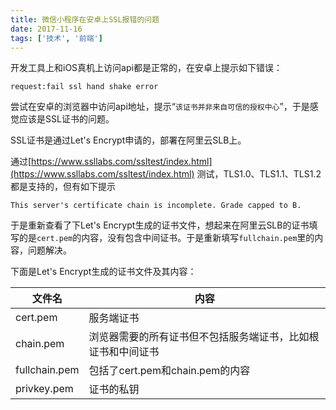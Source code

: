 ```yaml
---
title: 微信小程序在安卓上SSL报错的问题
date: 2017-11-16
tags: ['技术', '前端']
---
```


开发工具上和iOS真机上访问api都是正常的，在安卓上提示如下错误：

```log
request:fail ssl hand shake error
```

尝试在安卓的浏览器中访问api地址，提示“`该证书并非来自可信的授权中心`”，于是感觉应该是SSL证书的问题。

SSL证书是通过Let's Encrypt申请的，部署在阿里云SLB上。

通过[https://www.ssllabs.com/ssltest/index.html](https://www.ssllabs.com/ssltest/index.html) 测试，TLS1.0、TLS1.1、TLS1.2都是支持的，但有如下提示

```log
This server's certificate chain is incomplete. Grade capped to B.
```

于是重新查看了下Let's Encrypt生成的证书文件，想起来在阿里云SLB的证书填写的是`cert.pem`的内容，没有包含中间证书。于是重新填写`fullchain.pem`里的内容，问题解决。

下面是Let's Encrypt生成的证书文件及其内容：

| 文件名           | 内容                             |
| ------------- | ------------------------------ |
| cert.pem      | 服务端证书                          |
| chain.pem     | 浏览器需要的所有证书但不包括服务端证书，比如根证书和中间证书 |
| fullchain.pem | 包括了cert.pem和chain.pem的内容       |
| privkey.pem   | 证书的私钥                          |

